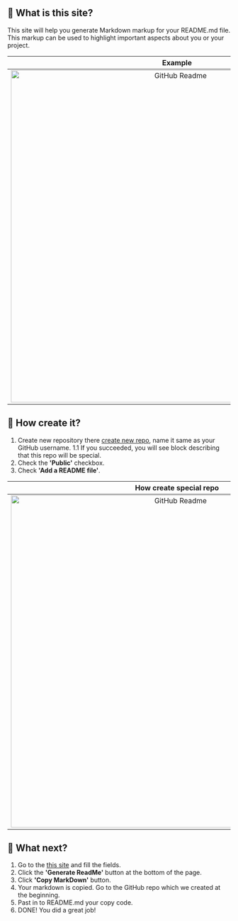 ## 💬 What is this site?
This site will help you generate Markdown markup for your README.md file. This markup can be used to highlight important aspects about you or your project.

|Example|
|:-----:|
|<img src='https://zakharchuk42.github.io/readme-charm/assets/github-readme-lz30UYhm.png' alt='GitHub Readme'  width="750"/>|

## 🔩 How create it?
1. Create new repository there [create new repo](https://github.com/new), name it same as your GitHub username.
1.1 If you succeeded, you will see block describing that this repo will be special.
2. Check the **'Public'** checkbox.
3. Check **'Add a README file'**.

|How create special repo|
|:-----:|
|<img src='https://zakharchuk42.github.io/readme-charm/assets/github-steps-Lpp16Kg2.png' alt='GitHub Readme'  width="750"/>|

## 📙 What next?
1. Go to the [this site](https://zakharchuk42.github.io/readme-charm/#generate-readme) and fill the fields.
2. Click the **'Generate ReadMe'** button at the bottom of the page.
3. Click **'Copy MarkDown'** button.
4. Your markdown is copied. Go to the GitHub repo which we created at the beginning.
5. Past in to README.md your copy code.
6. DONE! You did a great job!

